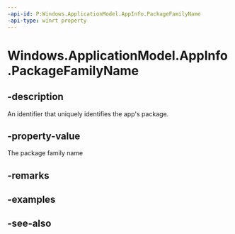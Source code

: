 ```yaml
---
-api-id: P:Windows.ApplicationModel.AppInfo.PackageFamilyName
-api-type: winrt property
---
```


<!-- Property syntax
public string PackageFamilyName { get; }
-->

# Windows.ApplicationModel.AppInfo.PackageFamilyName

## -description
An identifier that uniquely identifies the app's package.

## -property-value
The package family name

## -remarks

## -examples

## -see-also

